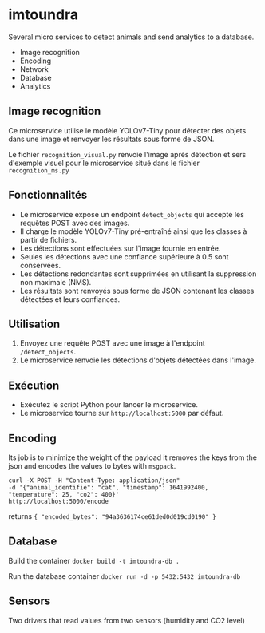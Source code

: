 # imtoundra

Several micro services to detect animals and send analytics to a database.

- Image recognition
- Encoding
- Network
- Database
- Analytics

## Image recognition

Ce microservice utilise le modèle YOLOv7-Tiny pour détecter des objets dans une image et renvoyer les résultats sous forme de JSON.

Le fichier `recognition_visual.py` renvoie l'image après détection et sers d'exemple visuel pour le microservice situé dans le fichier `recognition_ms.py`

## Fonctionnalités

- Le microservice expose un endpoint `detect_objects` qui accepte les requêtes POST avec des images.
- Il charge le modèle YOLOv7-Tiny pré-entraîné ainsi que les classes à partir de fichiers.
- Les détections sont effectuées sur l'image fournie en entrée.
- Seules les détections avec une confiance supérieure à 0.5 sont conservées.
- Les détections redondantes sont supprimées en utilisant la suppression non maximale (NMS).
- Les résultats sont renvoyés sous forme de JSON contenant les classes détectées et leurs confiances.

## Utilisation

1. Envoyez une requête POST avec une image à l'endpoint `/detect_objects`.
2. Le microservice renvoie les détections d'objets détectées dans l'image.

## Exécution

- Exécutez le script Python pour lancer le microservice.
- Le microservice tourne sur `http://localhost:5000` par défaut.



## Encoding
Its job is to minimize the weight of the payload
it removes the keys from the json and encodes the values to bytes with `msgpack`.
```
curl -X POST -H "Content-Type: application/json"
-d '{"animal_identifie": "cat", "timestamp": 1641992400, "temperature": 25, "co2": 400}'
http://localhost:5000/encode
```

returns
`{
  "encoded_bytes": "94a3636174ce61ded0d019cd0190"
}`


## Database
Build the container
`docker build -t imtoundra-db .`

Run the database container
`docker run -d -p 5432:5432 imtoundra-db`

## Sensors
Two drivers that read values from two sensors (humidity and CO2 level)
